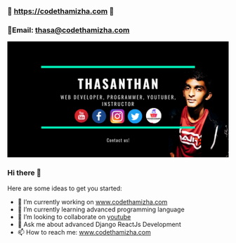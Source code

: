 ### 🔵 https://codethamizha.com 🚀
### 📧Email: thasa@codethamizha.com
<img src="images/Purple and Green Auto Company Facebook Ad.png" />

### Hi there 👋

Here are some ideas to get you started:

- 🔭 I’m currently working on www.codethamizha.com
- 🌱 I’m currently learning advanced programming language
- 👯 I’m looking to collaborate on <a href="https://www.youtube.com/codethamizhathasatech">youtube</a>
- 💬 Ask me about advanced Django ReactJs Development
- 📫 How to reach me: www.codethamizha.com
